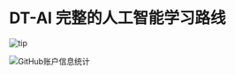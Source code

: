 
# DT-AI 完整的人工智能学习路线

![tip](https://badgen.net/badge/python/3.1.6/green?icon=packagephobia)

![GitHub账户信息统计](https://github-stats.ubrong.com/api?username=buluslee&show_icons=true&theme=tokyonight)

